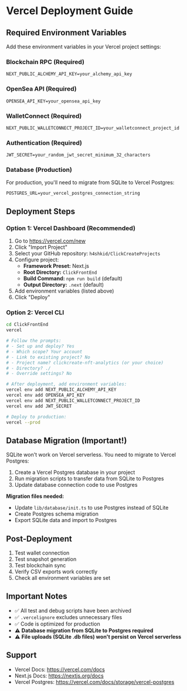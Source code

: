 # Vercel Deployment Guide

## Required Environment Variables

Add these environment variables in your Vercel project settings:

### Blockchain RPC (Required)
```
NEXT_PUBLIC_ALCHEMY_API_KEY=your_alchemy_api_key
```

### OpenSea API (Required)
```
OPENSEA_API_KEY=your_opensea_api_key
```

### WalletConnect (Required)
```
NEXT_PUBLIC_WALLETCONNECT_PROJECT_ID=your_walletconnect_project_id
```

### Authentication (Required)
```
JWT_SECRET=your_random_jwt_secret_minimum_32_characters
```

### Database (Production)
For production, you'll need to migrate from SQLite to Vercel Postgres:

```
POSTGRES_URL=your_vercel_postgres_connection_string
```

## Deployment Steps

### Option 1: Vercel Dashboard (Recommended)

1. Go to https://vercel.com/new
2. Click "Import Project"
3. Select your GitHub repository: `h4shkid/ClickCreateProjects`
4. Configure project:
   - **Framework Preset:** Next.js
   - **Root Directory:** `ClickFrontEnd`
   - **Build Command:** `npm run build` (default)
   - **Output Directory:** `.next` (default)
5. Add environment variables (listed above)
6. Click "Deploy"

### Option 2: Vercel CLI

```bash
cd ClickFrontEnd
vercel

# Follow the prompts:
# - Set up and deploy? Yes
# - Which scope? Your account
# - Link to existing project? No
# - Project name? clickcreate-nft-analytics (or your choice)
# - Directory? ./
# - Override settings? No

# After deployment, add environment variables:
vercel env add NEXT_PUBLIC_ALCHEMY_API_KEY
vercel env add OPENSEA_API_KEY
vercel env add NEXT_PUBLIC_WALLETCONNECT_PROJECT_ID
vercel env add JWT_SECRET

# Deploy to production:
vercel --prod
```

## Database Migration (Important!)

SQLite won't work on Vercel serverless. You need to migrate to Vercel Postgres:

1. Create a Vercel Postgres database in your project
2. Run migration scripts to transfer data from SQLite to Postgres
3. Update database connection code to use Postgres

**Migration files needed:**
- Update `lib/database/init.ts` to use Postgres instead of SQLite
- Create Postgres schema migration
- Export SQLite data and import to Postgres

## Post-Deployment

1. Test wallet connection
2. Test snapshot generation
3. Test blockchain sync
4. Verify CSV exports work correctly
5. Check all environment variables are set

## Important Notes

- ✅ All test and debug scripts have been archived
- ✅ `.vercelignore` excludes unnecessary files
- ✅ Code is optimized for production
- ⚠️ **Database migration from SQLite to Postgres required**
- ⚠️ **File uploads (SQLite .db files) won't persist on Vercel serverless**

## Support

- Vercel Docs: https://vercel.com/docs
- Next.js Docs: https://nextjs.org/docs
- Vercel Postgres: https://vercel.com/docs/storage/vercel-postgres
